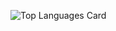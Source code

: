 ![Top Languages Card](https://readme-stats-mu-inky.vercel.app/api/top-langs/?username=8d6x&count_private=true)
